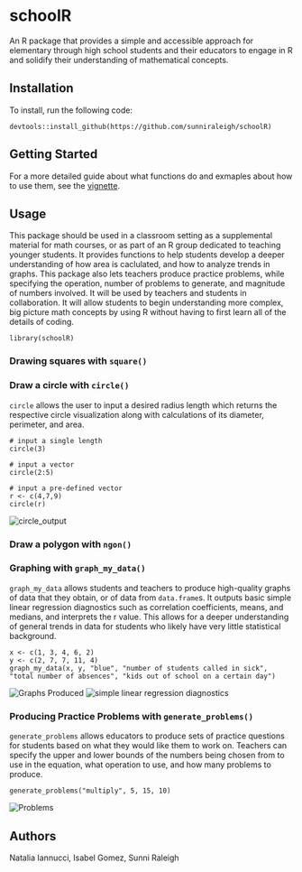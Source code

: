 # schoolR

An R package that provides a simple and accessible approach for elementary through high school students and their educators to engage in R and solidify their understanding of mathematical concepts. 

## Installation
To install, run the following code: 
```
devtools::install_github(https://github.com/sunniraleigh/schoolR) 
```

## Getting Started
For a more detailed guide about what functions do and exmaples about how to use them, see the [vignette](./vignettes/schoolR.Rmd).

## Usage
This package should be used in a classroom setting as a supplemental material for math courses, or as part of an R group dedicated to teaching younger students.
It provides functions to help students develop a deeper understanding of how area is caclulated, and how to analyze trends in graphs.
This package also lets teachers produce practice problems, while specifying the operation, number of problems to generate, and magnitude of numbers involved. 
It will be used by teachers and students in collaboration. It will allow students to begin understanding more complex, big picture math concepts by using R without having to first learn all of the details of coding.
```
library(schoolR)
```

### Drawing squares with `square()` 

### Draw a circle with `circle()`
`circle` allows the user to input a desired radius length which returns the respective circle visualization along with calculations of its diameter, perimeter, and area.
```{r}
# input a single length
circle(3)

# input a vector
circle(2:5)

# input a pre-defined vector
r <- c(4,7,9)
circle(r)
```

![circle_output](https://docs.google.com/drawings/d/e/2PACX-1vRNkT32DDHY3xg3jpJMK5k_-KhrrnsbMx2K7XiYpMdcrl5OyfZE6wmUBujq1fw92TG_eHRbuFrqlBip/pub?w=4500&h=1500)

### Draw a polygon with `ngon()`

### Graphing with `graph_my_data()`
`graph_my_data` allows students and teachers to produce high-quality graphs of data that they obtain, or of data from `data.frame`s. It outputs basic simple linear regression diagnostics such as correlation coefficients, means, and medians, and interprets the r value. This allows for a deeper understanding of general trends in data for students who likely have very little statistical background.
```{r}
x <- c(1, 3, 4, 6, 2)
y <- c(2, 7, 7, 11, 4)
graph_my_data(x, y, "blue", "number of students called in sick", "total number of absences", "kids out of school on a certain day")
```
![Graphs Produced](https://docs.google.com/drawings/d/e/2PACX-1vR9_940HjbdQlwP7S1qPbF-aYOrqc2LxOAFMRF57H-eg5fLQ5C0QZN1QKP_FggSUUQlhLAB1wd9JuZ-/pub?w=1503&h=731)
![simple linear regression diagnostics](https://docs.google.com/drawings/d/e/2PACX-1vR22yeb1Qj6TKddNupsHWgjWIJHjXZtDPHQLPnfeMdDBNe8b_KbOy1WOAYRoThdiLhe_ckei4EGi6PF/pub?w=1440&h=1080)

### Producing Practice Problems with `generate_problems()`
`generate_problems` allows educators to produce sets of practice questions for students based on what they would like them to work on. Teachers can specify the upper and lower bounds of the numbers being chosen from to use in the equation, what operation to use, and how many problems to produce.
```
generate_problems("multiply", 5, 15, 10)
```
![Problems](https://docs.google.com/drawings/d/e/2PACX-1vSUtfCXNdIVqLs1F5DEMui6fEfAxgEuOVP3TtUfMrwLHpCrs1vYExoPrJRyk7FbSp1gYgl52vydKysg/pub?w=508&h=374)

## Authors
Natalia Iannucci, Isabel Gomez, Sunni Raleigh

